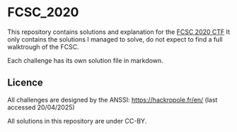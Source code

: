 # FCSC_2020

This repository contains solutions and explanation for the [FCSC 2020 CTF](https://hackropole.fr/fr/fcsc2020/)
It only contains the solutions I managed to solve, do not expect to find a full walktrough of the FCSC. 

Each challenge has its own solution file in markdown. 

## Licence 

All challenges are designed by the ANSSI:  https://hackropole.fr/en/ (last accessed 20/04/2025) 

All solutions in this repository are under CC-BY. 
